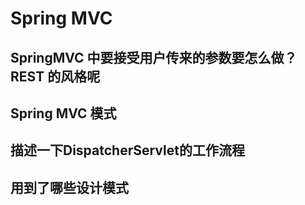 # Spring MVC

## SpringMVC 中要接受用户传来的参数要怎么做？REST 的风格呢

## Spring MVC 模式

## 描述一下DispatcherServlet的工作流程

## 用到了哪些设计模式

